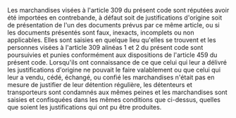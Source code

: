 Les marchandises visées à l'article 309 du présent
code sont réputées avoir été importées en contrebande, à défaut soit de
justifications d'origine soit de présentation de l'un des documents
prévus par ce même article, ou si les documents présentés sont faux,
inexacts, incomplets ou non applicables.
Elles sont saisies en quelque lieu qu'elles se trouvent et les personnes
visées à l'article 309 alinéas 1 et 2 du présent code sont poursuivies
et punies conformément aux dispositions de l'article 459 du présent
code.
Lorsqu'ils ont connaissance de ce que celui qui leur a délivré les
justifications d'origine ne pouvait le faire valablement ou que celui
qui leur a vendu, cédé, échangé, ou confié les marchandises n'était pas
en mesure de justifier de leur détention régulière, les détenteurs et
transporteurs sont condamnés aux mêmes peines et les marchandises sont
saisies et confisquées dans les mêmes conditions que ci-dessus, quelles
que soient les justifications qui ont pu être produites.
